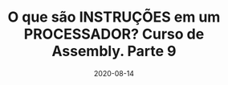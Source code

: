 ---
layout: page
title: "O que são INSTRUÇÕES em um PROCESSADOR? Curso de Assembly. Parte 9"
date: 2020-08-14
type: video
description: Neste vídeo eu explico o que são instruções em um processador e já começo a entrar na parte do Assembly do Snes e do Mega Drive. Mostro os debuggers que iremos usar em cada sistema e explico os detalhes de algumas instruções.
entry_number: 85
youtube_video_id: SeEFro3rwPY
repository: 0085-curso-assembly-snes-mega-parte9
has_code: false
has_p5: false
tags: [Assembly, Snes, Mega Drive, Romhacking, Instruções, Debuggers]
playlists: [Curso de Assembly com Snes e Mega Drive]
permalink: /curso-assembly-snes-mega-parte9/

---